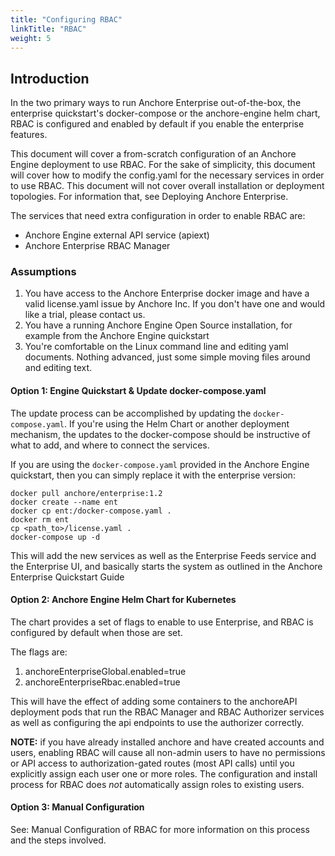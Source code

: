 ```yaml
---
title: "Configuring RBAC"
linkTitle: "RBAC"
weight: 5
---
```


## Introduction

In the two primary ways to run Anchore Enterprise out-of-the-box, the enterprise quickstart's docker-compose or the anchore-engine helm chart, RBAC is configured and enabled by default if you enable the enterprise features.

This document will cover a from-scratch configuration of an Anchore Engine deployment to use RBAC. For the sake of simplicity, this document will cover how to modify the config.yaml for the necessary services in order to use RBAC. This document will not cover overall installation or deployment topologies. For information that, see Deploying Anchore Enterprise.

The services that need extra configuration in order to enable RBAC are:
- Anchore Engine external API service (apiext)
- Anchore Enterprise RBAC Manager

### Assumptions

1. You have access to the Anchore Enterprise docker image and have a valid license.yaml issue by Anchore Inc. If you don't have one and would like a trial, please contact us.
2. You have a running Anchore Engine Open Source installation, for example from the Anchore Engine quickstart
3. You're comfortable on the Linux command line and editing yaml documents. Nothing advanced, just some simple moving files around and editing text.

#### Option 1: Engine Quickstart & Update docker-compose.yaml

The update process can be accomplished by updating the `docker-compose.yaml`. If you're using the Helm Chart or another deployment mechanism, the updates to the docker-compose should be instructive of what to add, and where to connect the services.

If you are using the `docker-compose.yaml` provided in the Anchore Engine quickstart, then you can simply replace it with the enterprise version:

```
docker pull anchore/enterprise:1.2
docker create --name ent
docker cp ent:/docker-compose.yaml .
docker rm ent
cp <path_to>/license.yaml .
docker-compose up -d
```

This will add the new services as well as the Enterprise Feeds service and the Enterprise UI, and basically starts the system as outlined in the Anchore Enterprise Quickstart Guide

#### Option 2: Anchore Engine Helm Chart for Kubernetes

The chart provides a set of flags to enable to use Enterprise, and RBAC is configured by default when those are set.

The flags are:
1. anchoreEnterpriseGlobal.enabled=true
2. anchoreEnterpriseRbac.enabled=true

This will have the effect of adding some containers to the anchoreAPI deployment pods that run the RBAC Manager and RBAC Authorizer services as well as configuring the api endpoints to use the authorizer correctly.

**NOTE:** if you have already installed anchore and have created accounts and users, enabling RBAC will cause all non-admin users to have no permissions or API access to authorization-gated routes (most API calls) until you explicitly assign each user one or more roles. The configuration and install process for RBAC does *not* automatically assign roles to existing users.

#### Option 3: Manual Configuration

See: Manual Configuration of RBAC for more information on this process and the steps involved.